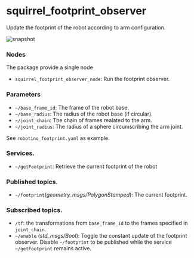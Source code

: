 squirrel_footprint_observer
===========================

Update the footprint of the robot according to arm configuration.

![snapshot](https://github.com/federico-b/squirrel_nav/blob/indigo_dev/squirrel_footprint_observer/doc/snapshot.png)

### Nodes

The package provide a single node

- `squirrel_footprint_observer_node`: Run the footprint observer.

### Parameters
- `~/base_frame_id`: The frame of the robot base.
- `~/base_radius`: The radius of the robot base (if circular).
- `~/joint_chain`: The chain of frames realated to the arm.
- `~/joint_radius`: The radius of a sphere circumscribing the arm joint.

See `robotino_footprint.yaml` as example.

### Services.
- `~/getFootprint`: Retrieve the current footprint of the robot

### Published topics.
- `~/footprint`(*geometry_msgs/PolygonStamped*): The current footprint.

### Subscribed topics.
- `/tf`: the transformations from `base_frame_id` to the frames
  specified in `joint_chain`.
- `~/enable` (*std_msgs/Bool*): Toggle the constant update of the
  footprint observer. Disable `~/footprint` to be published while the
  service `~/getFootprint` remains active.
